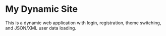 # My Dynamic Site

This is a dynamic web application with login, registration, theme switching, and JSON/XML user data loading.